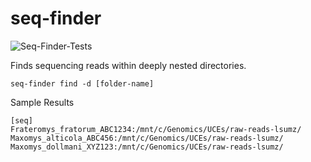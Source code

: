 # seq-finder

![Seq-Finder-Tests](https://github.com/hhandika/seq-finder/workflows/Seq-Finder-Tests/badge.svg)

Finds sequencing reads within deeply nested directories.

```{Bash}
seq-finder find -d [folder-name]
```

Sample Results

```{Bash}
[seq]
Frateromys_fratorum_ABC1234:/mnt/c/Genomics/UCEs/raw-reads-lsumz/
Maxomys_alticola_ABC456:/mnt/c/Genomics/UCEs/raw-reads-lsumz/
Maxomys_dollmani_XYZ123:/mnt/c/Genomics/UCEs/raw-reads-lsumz/
```
